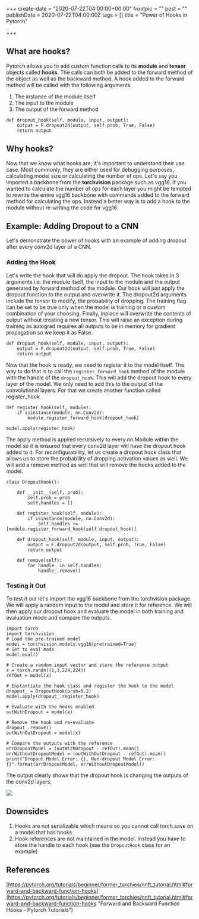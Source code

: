 +++
create-date = "2020-07-22T04:00:00+00:00"
frontpic = ""
post = ""
publishDate = 2020-07-22T04:00:00Z
tags = []
title = "Power of Hooks in Pytorch"

+++
## What are hooks?

Pytorch allows you to add custom function calls to its **module** and **tensor** objects called **hooks**. The calls can both be added to the forward method of the object as well as the backward method. A hook added to the forward method will be called with the following arguments

1. The instance of the module itself
2. The input to the module
3. The output of the forward method

```
def dropout_hook(self, module, input, output):
    output = F.dropout2d(output, self.prob, True, False)
    return output
```

## Why hooks?

Now that we know what hooks are, it's important to understand their use case. Most commonly, they are either used for debugging purposes, calculating model size or calculating the number of ops. Let's say you imported a backbone from the **torchvision** package such as vgg16. If you wanted to calculate the number of ops for each layer you might be tempted to rewrite the entire vgg16 backbone with commands added to the forward method for calculating the ops. Instead a better way is to add a hook to the module without re-writing the code for vgg16.

## Example: Adding Dropout to a CNN

Let's demonstrate the power of hooks with an example of adding dropout after every conv2d layer of a CNN.

### Adding the Hook

Let's write the hook that will do apply the dropout. The hook takes in 3 arguments i.e. the module itself, the input to the module and the output generated by forward method of the module. Our hook will just apply the dropout function to the output and overwrite it. The dropout2d arguments include the tensor to modify, the probability of dropping. The training flag can be set to be true only when the model is training or a custom combination of your choosing. Finally, inplace will overwrite the contents of output without creating a new tensor. This will raise an exception during training as autograd requires all outputs to be in memory for gradient propagation so we keep it as False.

```
def dropout_hook(self, module, input, output):
    output = F.dropout2d(output, self.prob, True, False)
    return output
```

Now that the hook is ready, we need to register it to the model itself. The way to do that is to call the `register_forward_hook` method of the module with the handle of the `dropout_hook`. This will add the dropout hook to every layer of the model. We only need to add this to the output of the convolutional layers. For that we create another function called register_hook

    def register_hook(self, module):
    	if isinstance(module, nn.Conv2d):
        	module.register_forward_hook(dropout_hook)
    
    model.apply(register_hook)

The apply method is applied recursively to every nn.Module within the model so it is ensured that every conv2d layer will have the dropout hook added to it. For reconfigurability, let us create a dropout hook class that allows us to store the probability of dropping activation values as well. We will add a remove method as well that will remove the hooks added to the model.

    class DropoutHook():
    
        def __init__(self, prob):
            self.prob = prob
            self.handles = []
    
        def register_hook(self, module):
            if isinstance(module, nn.Conv2d):
                self.handles += [module.register_forward_hook(self.dropout_hook)]
    
        def dropout_hook(self, module, input, output):
            output = F.dropout2d(output, self.prob, True, False)
            return output
    
        def remove(self):
            for handle_ in self.handles:
                handle_.remove()

### Testing it Out

To test it out let's import the vgg16 backbone from the torchvision package. We will apply a random input to the model and store it for reference. We will then apply our dropout hook and evaluate the model in both training and evaluation mode and compare the outputs.

    import torch
    import torchvision
    # Load the pre-trained model
    model = torchvision.models.vgg16(pretrained=True)
    # Set to eval mode
    model.eval()
    
    # Create a random input vector and store the reference output
    x = torch.randn((1,3,224,224))
    refOut = model(x)
    
    # Instantiate the hook class and register the hook to the model
    dropout_ = DropoutHook(prob=0.2)
    model.apply(dropout_.register_hook)
    
    # Evaluate with the hooks enabled
    outWithDropout = model(x)
    
    # Remove the hook and re-evaluate
    dropout_.remove()
    outWithOutDropout = model(x)
    
    # Compare the outputs with the reference
    errDropoutModel = (outWithDropout - refOut).mean()
    errWithoutDropoutModel = (outWithOutDropout - refOut).mean()
    print("Dropout Model Error: {}, Non-dropout Model Error: {}".format(errDropoutModel, errWithoutDropoutModel))

The output clearly shows that the dropout hook is changing the outputs of the conv2d layers.

![](/uploads/dropout_result.PNG)

## Downsides

1. Hooks are not serializable which means so you cannot call torch.save on a model that has hooks
2. Hook references are not maintained in the model. Instead you have to store the handle to each hook (see the `DropoutHook` class for an example)

## References

[https://pytorch.org/tutorials/beginner/former_torchies/nnft_tutorial.html#forward-and-backward-function-hooks](https://pytorch.org/tutorials/beginner/former_torchies/nnft_tutorial.html#forward-and-backward-function-hooks "Forward and Backward Function Hooks - Pytorch Tutorials")